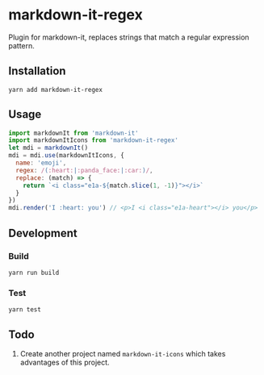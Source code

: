 # markdown-it-regex

Plugin for markdown-it, replaces strings that match a regular expression pattern.


## Installation

```
yarn add markdown-it-regex
```


## Usage

```javascript
import markdownIt from 'markdown-it'
import markdownItIcons from 'markdown-it-regex'
let mdi = markdownIt()
mdi = mdi.use(markdownItIcons, {
  name: 'emoji',
  regex: /(:heart:|:panda_face:|:car:)/,
  replace: (match) => {
    return `<i class="e1a-${match.slice(1, -1)}"></i>`
  }
})
mdi.render('I :heart: you') // <p>I <i class="e1a-heart"></i> you</p>
```


## Development

### Build

```
yarn run build
```

### Test

```
yarn test
```


## Todo

1. Create another project named `markdown-it-icons` which takes advantages of this project.
